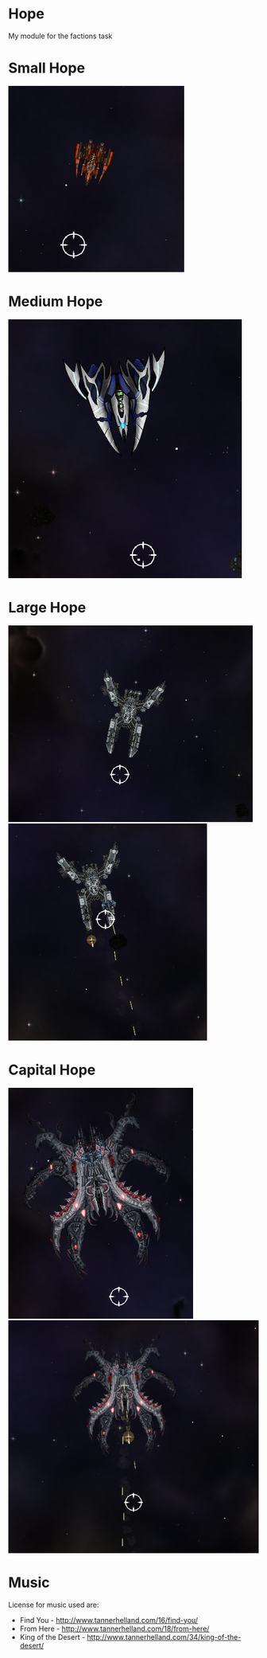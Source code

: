 # Hope
My module for the factions task

# Small Hope
![In-game](Screenshots/smallShipSS.png)
# Medium Hope
![In-game](Screenshots/mediumShipSS.png)
# Large Hope
![In-game](Screenshots/largeShipSS.png)
![Weapon](Screenshots/largeShipWeapon.png)
# Capital Hope
![In-game](Screenshots/capitalShip.png)
![Weapon](Screenshots/capitalShipWeapon.png)

# Music
License for music used are:

- Find You - http://www.tannerhelland.com/16/find-you/
- From Here - http://www.tannerhelland.com/18/from-here/
- King of the Desert - http://www.tannerhelland.com/34/king-of-the-desert/
